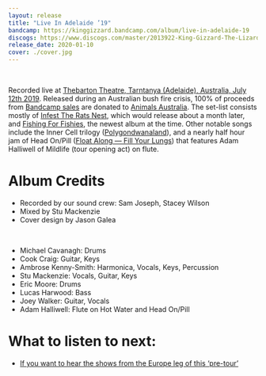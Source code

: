 ```yaml
---
layout: release
title: "Live In Adelaide ’19"
bandcamp: https://kinggizzard.bandcamp.com/album/live-in-adelaide-19
discogs: https://www.discogs.com/master/2013922-King-Gizzard-The-Lizard-Wizard-Live-In-Adelaide-19
release_date: 2020-01-10
cover: ./cover.jpg
---
```

<br>

Recorded live at [Thebarton Theatre, Tarntanya (Adelaide), Australia, July 12th 2019](/setlists/2019/07/12/thebarton-theatre-adelaide-australia). Released during an Australian bush fire crisis, 100% of proceeds from [Bandcamp sales](https://kinggizzard.bandcamp.com/album/live-in-adelaide-19) are donated to [Animals Australia](https://animalsaustralia.org/). The set-list consists mostly of [Infest The Rats Nest](../infest-the-rats-nest), which would release about a month later, and [Fishing For Fishies](../fishing-for-fishies), the newest album at the time. Other notable songs include the Inner Cell trilogy ([Polygondwanaland](../polygondwanaland)), and a nearly half hour jam of Head On/Pill ([Float Along — Fill Your Lungs](../float-along-fill-your-lungs)) that features Adam Halliwell of Mildlife (tour opening act) on flute.

# Album Credits

* Recorded by our sound crew: Sam Joseph, Stacey Wilson
* Mixed by Stu Mackenzie
* Cover design by Jason Galea  
<br>  
  
* Michael Cavanagh: Drums
* Cook Craig: Guitar, Keys
* Ambrose Kenny-Smith: Harmonica, Vocals, Keys, Percussion
* Stu Mackenzie: Vocals, Guitar, Keys
* Eric Moore: Drums
* Lucas Harwood: Bass
* Joey Walker: Guitar, Vocals
* Adam Halliwell: Flute on Hot Water and Head On/Pill

# What to listen to next:

*   [If you want to hear the shows from the Europe leg of this ‘pre-tour’](../live-in-paris-2019)
